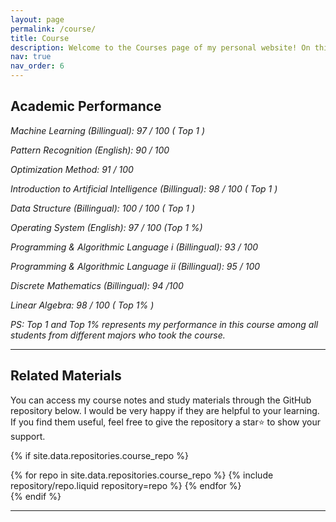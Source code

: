 ```yaml
---
layout: page
permalink: /course/
title: Course
description: Welcome to the Courses page of my personal website! On this page, I highlight the core courses from my undergraduate studies, reflecting my academic performance and interests.
nav: true
nav_order: 6
---
```

## Academic Performance

*Machine Learning (Billingual): 97 / 100 ( Top 1 )*

*Pattern Recognition (English): 90 / 100*

*Optimization Method: 91 / 100*

*Introduction to Artificial Intelligence (Billingual): 98 / 100 ( Top 1 )*

*Data Structure (Billingual): 100 / 100 ( Top 1 )*

*Operating System (English): 97 / 100 (Top 1 %)*

*Programming & Algorithmic Language i (Billingual): 93 / 100*

*Programming & Algorithmic Language ii (Billingual): 95 / 100*

*Discrete Mathematics (Billingual): 94 /100*

*Linear Algebra: 98 / 100 ( Top 1% )*


*PS: Top 1 and Top 1% represents my performance in this course among all students from different majors who took the course.*

---

## Related Materials
You can access my course notes and study materials through the GitHub repository below. I would be very happy if they are helpful to your learning. If you find them useful, feel free to give the repository a star⭐ to show your support.

{% if site.data.repositories.course_repo %}

<div class="repositories d-flex flex-wrap flex-md-row flex-column justify-content-between align-items-center">
  {% for repo in site.data.repositories.course_repo %}
    {% include repository/repo.liquid repository=repo %}
  {% endfor %}
</div>
{% endif %}

---

